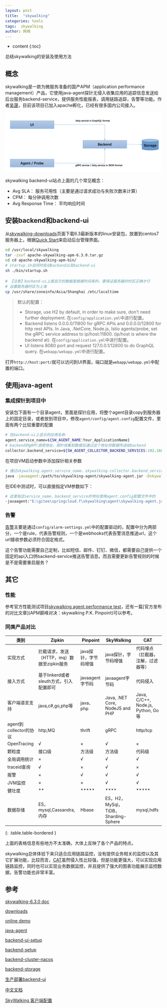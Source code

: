```yaml
---
layout: post
title:  "skywalking"
categories: tools
tags:  skywalking
author: 网络
---
```


* content
{:toc}

总结skywalking的安装及使用方法







## 概念

skywalking是一款为微服务准备的国产APM（application performance management）产品，它使用java-agent探针无侵入收集应用的追踪信息发送给后台服务backend-service，提供服务性能报表，调用链路追踪，告警等功能。作者[吴晟](https://github.com/wu-sheng/me)，目前该项目已加入apache孵化，已经有很多国内公司接入。

![skywalking_arch](/images/arch/skywalking_arch.png)

skywalking backend-ui站点上面的几个常见概念：

* Avg SLA： 服务可用性（主要是通过请求成功与失败次数来计算）
* CPM： 每分钟调用次数
* Avg Response Time： 平均响应时间

## 安装backend和backend-ui

从[skywalking-downloads](http://skywalking.apache.org/downloads/)页面下载6.3最新版本的linux安装包，放置到centos7服务器上，根据[Quick Start](https://github.com/apache/skywalking/blob/v6.3.0/docs/en/setup/backend/backend-ui-setup.md)来启动后台管理界面。

```bash
cd /usr/local/skywalking
tar -zxvf apache-skywalking-apm-6.3.0.tar.gz
cd cd apache-skywalking-apm-bin/
# startup.sh会同时启动backend以及backend-ui
sh ./bin/startup.sh

# 【注意】backend-ui上面显示的数据是根据时间来的，要保证服务器的时区正确才行
# 设置服务器时区为上海
cp /usr/share/zoneinfo/Asia/Shanghai /etc/localtime
```

> 默认的配置：
>
> * Storage, use H2 by default, in order to make sure, don't need further deployment. 在`config/application.yml`中进行配置。
> * Backend listens 0.0.0.0/11800 for gRPC APIs and 0.0.0.0/12800 for http rest APIs. In Java, .NetCore, Node.js, Istio agents/probe, set the gRPC service address to ip/host:11800. (ip/host is where the backend at). 在`config/application.yml`中进行配置。
> * UI listens 8080 port and request 127.0.0.1/12800 to do GraphQL query. 在`webapp/webapp.yml`中进行配置。

打开`http://host:port/`就可以访问到UI界面，端口就是`webapp/webapp.yml`中配置的端口。

## 使用java-agent

### 集成探针到项目中

安装包下面有一个目录agent，里面是探针应用，将整个agent目录copy到服务器上的固定目录，或者放到项目中，修改`agent/config/agent.config`配置文件，里面有两个比较重要的配置

```bash
# 在backend-ui上显示的应用名称
agent.service_name=${SW_AGENT_NAME:Your_ApplicationName}
# backend的gRPC调用地址，探针收集到数据后通过这个地址将数据传送给backend
collector.backend_service=${SW_AGENT_COLLECTOR_BACKEND_SERVICES:192.168.237.128:11800}
```

在项目VM启动参数中添加探针相关参数

```bash
# 通过skywalking.agent.service_name、skywalking.collector.backend_service可以重写agent/config/ageng.config里面对应的配置信息，通过这种方式，多个应用可以共用一份agent而不用到处copy
java -javaagent:/path/to/skywalking-agent/skywalking-agent.jar -Dskywalking.agent.service_name=my-service -Dskywalking.collector.backend_service=localhost:11800 -jar my-service.jar
```

在IDE中测试时，可以直接指定VM参数如下：

```bash
# 这里指定service_name，backend_service的地址使用agent.config配置文件中的
-javaagent:"E:\gitee\springcloud.f\skywalking\agent\skywalking-agent.jar" -Dskywalking.agent.service_name=sw-service-hi-client
```

### 告警

[告警](https://skyapm.github.io/document-cn-translation-of-skywalking/zh/master/setup/backend/backend-alarm.html)主要是通过`config/alarm-settings.yml`中的配置驱动的，配置中分为两部分，一个是rule，代表告警规则，一个是webhooks代表告警消息推送url，这个url接收参数必须符合固定格式。

这个告警功能需要自己定制，比如短信、邮件、钉钉、微信，都需要自己提供一个固定的api入口供backend-service推送告警消息。而且需要更新告警规则的时候是不是需要重启服务？

## 其它

### 性能

参考官方性能测试项目[skywalking agent performance test](https://skyapmtest.github.io/Agent-Benchmarks/README_zh.html)，还有一篇[官方发布的对比文章](APM巅峰对决：skywalking P.K. Pinpoint)可以参考。

### 同类产品对比

| 类别                 | Zipkin                                     | Pinpoint             | SkyWalking           | CAT                                |
| ---------------------- | ------------------------------------------ | -------------------- | -------------------- | ---------------------------------- |
| 实现方式           | 拦截请求，发送（HTTP，mq）数据至zipkin服务 | java探针，字节码增强 | java探针，字节码增强 | 代码埋点（拦截器，注解，过滤器等） |
| 接入方式           | 基于linkerd或者sleuth方式，引入配置即可 | javaagent字节码   | javaagent字节码   | 代码侵入                       |
| 客户端语言支持       | java,c#,go,php等 | java、php   | Java, .NET Core, NodeJS and PHP   | Java, C/C++, Node.js, Python, Go 等       |
| agent到collector的协议 | http,MQ                                    | thrift               | gRPC                 | http/tcp                           |
| OpenTracing            | √                                        | ×                   | √                  | ×                                 |
| 颗粒度              | 接口级                                  | 方法级            | 方法级            | 代码级                          |
| 全局调用统计     | ×                                         | √                  | √                  | √                                |
| traceid查询          | √                                        | ×                   | √                  | ×                                 |
| 报警                 | ×                                         | √                  | √                  | √                                |
| JVM监控              | ×                                         | ×                   | √                  | √                                |
| 健壮度              | **                                         | *****                | ****                 | *****                              |
| 数据存储           | ES，mysql,Cassandra,内存                | Hbase                | ES，H2，MySql，TiDB，Sharding-Sphere      | mysql,hdfs                         |
{: .table.table-bordered }

上面的表格信息有些地方不太准确，大体上反映了各个产品的特点。

skywalking总体体验下来只适合应用链路监控，没有提供业务相关的监控以及其它扩展功能，比较而言，[CAT](https://github.com/dianping/cat)虽然侵入性比较强，但是功能更强大，可以实现应用链路监控，同时也可以实现业务数据监控，并且提供了强大的图表功能展示监控数据，告警功能也非常丰富。

## 参考

[skywalking-6.3.0 doc](https://github.com/apache/skywalking/blob/v6.3.0/docs/README.md)

[downloads](http://skywalking.apache.org/downloads/)

[online demo](http://122.112.182.72:8080/)

[java-agent](https://github.com/apache/skywalking/blob/v6.3.0/docs/en/setup/service-agent/java-agent/README.md)

[backend-ui-setup](https://github.com/apache/skywalking/blob/v6.3.0/docs/en/setup/backend/ui-setup.md)

[backend-setup](https://github.com/apache/skywalking/blob/v6.3.0/docs/en/setup/backend/backend-setup.md)

[backend-cluster-nacos](https://github.com/apache/skywalking/blob/v6.3.0/docs/en/setup/backend/backend-cluster.md#nacos)

[backend-storage](https://github.com/apache/skywalking/blob/v6.3.0/docs/en/setup/backend/backend-storage.md)

[生产部署backend-ui](https://github.com/apache/skywalking/blob/v6.3.0/docs/en/setup/backend/backend-ui-setup.md#deploy-backend-and-ui)

[中文文档](https://skyapm.github.io/document-cn-translation-of-skywalking/zh/master/)

[SkyWalking 客户端配置](https://www.jianshu.com/p/77b4e70c7817)
